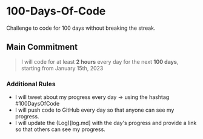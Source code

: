 # 100-Days-Of-Code
Challenge to code for 100 days without breaking the streak.

## Main Commitment
> I will code for at least **2 hours** every day for the next **100 days**, starting from January 15th, 2023

### Additional Rules
* I will tweet about my progress every day -> using the hashtag #100DaysOfCode
* I will push code to GitHub every day so that anyone can see my progress.
* I will update the (Log)[log.md] with the day's progress and provide a link so that others can see my progress.
